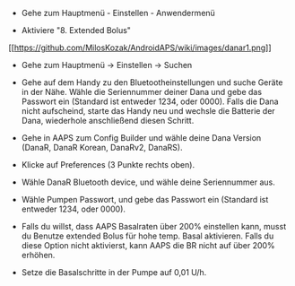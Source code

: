 * Gehe zum Hauptmenü - Einstellen - Anwendermenü

* Aktiviere "8. Extended Bolus"

[[https://github.com/MilosKozak/AndroidAPS/wiki/images/danar1.png]]

* Gehe zum Hauptmenü -> Einstellen -> Suchen
* Gehe auf dem Handy zu den Bluetootheinstellungen und suche Geräte in der Nähe. Wähle die Seriennummer deiner Dana und gebe das Passwort ein (Standard ist entweder 1234, oder 0000). Falls die Dana nicht aufscheind, starte das Handy neu und wechsle die Batterie der Dana, wiederhole anschließend diesen Schritt.

* Gehe in AAPS zum Config Builder und wähle deine Dana Version (DanaR, DanaR Korean, DanaRv2, DanaRS).
* Klicke auf Preferences (3 Punkte rechts oben).
* Wähle DanaR Bluetooth device, und wähle deine Seriennummer aus.
* Wähle Pumpen Passwort, und gebe das Passwort ein (Standard ist entweder 1234, oder 0000).
* Falls du willst, dass AAPS Basalraten über 200% einstellen kann, musst du Benutze extended Bolus für hohe temp. Basal aktivieren. Falls du diese Option nicht aktivierst, kann AAPS die BR nicht auf über 200% erhöhen.
* Setze die Basalschritte in der Pumpe auf 0,01 U/h.